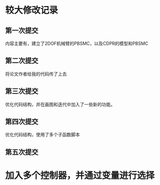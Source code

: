 
#   较大修改记录
## 第一次提交
内容主要有，建立了2DOF机械臂的PBSMC，以及CDPR的模型和PBSMC
## 第二次提交
将论文作者给我的代码传了上去

## 第三次提交
优化代码结构，并在画图和迭代中加入了一些新的功能。
## 第四次提交
优化代码结构，使用了多个子函数脚本
## 第五次提交
加入多个控制器，并通过变量进行选择
=======

